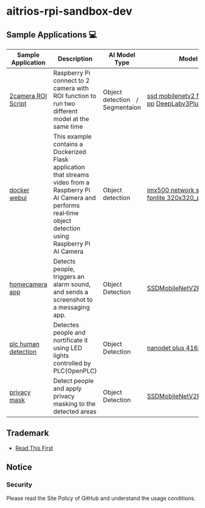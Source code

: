 # aitrios-rpi-sandbox-dev

## Sample Applications 💻

<div align="center">
<p align="center">

  Sample Application  | Description | AI Model Type | Model Used 
-------------------- | -----------|--------------------|---------
[2camera ROI Script](./examples/20250124_2camera_ROI_Script) | Raspberry Pi connect to 2 camera with ROI function to run two different model at the same time| Object detection　/ Segmentaion | [ssd mobilenetv2 fpnlite 320x320 pp](https://github.com/raspberrypi/imx500-models/blob/main/imx500_network_ssd_mobilenetv2_fpnlite_320x320_pp.rpk) [DeepLabv3Plus](https://github.com/raspberrypi/imx500-models/blob/main/imx500_network_deeplabv3plus.rpk) 
[docker webui](./examples/docker_webui) | This example contains a Dockerized Flask application that streams video from a Raspberry Pi AI Camera and performs real‑time object detection using Raspberry Pi AI Camera | Object detection | [imx500 network ssd mobilenetv2 fpnlite 320x320_pp](https://github.com/raspberrypi/imx500-models/blob/main/imx500_network_ssd_mobilenetv2_fpnlite_320x320_pp.rpk) 
[homecamera app](./examples/homecamera-app) | Detects people, triggers an alarm sound, and sends a screenshot to a messaging app. | Object Detection | [SSDMobileNetV2FPNLite320x320](https://github.com/raspberrypi/imx500-models/blob/main/imx500_network_ssd_mobilenetv2_fpnlite_320x320_pp.rpk) 
[plc human detection](./examples/plc_human_detection) | Detectes people and nortificate it using LED lights controlled by PLC(OpenPLC)| Object Detection | [nanodet plus 416x416](https://github.com/raspberrypi/imx500-models/blob/main/imx500_network_nanodet_plus_416x416.rpk) 
[privacy mask](./examples/privacy-mask) | Detect people and apply privacy masking to the detected areas | Object Detection | [SSDMobileNetV2FPNLite320x320](https://github.com/raspberrypi/imx500-models/blob/main/imx500_network_ssd_mobilenetv2_fpnlite_320x320_pp.rpk)
</p>    
</div>

## Trademark

- [Read This First](https://developer.aitrios.sony-semicon.com/en/documents/read-this-first)

## Notice

### Security

Please read the Site Policy of GitHub and understand the usage conditions.
